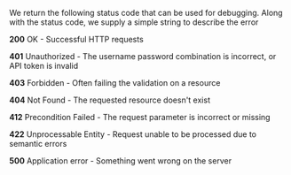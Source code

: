 We return the following status code that can be used for debugging. Along with the status code, we supply a simple string to describe the error

**200** OK - Successful HTTP requests

**401** Unauthorized - The username password combination is incorrect, or API token is invalid

**403** Forbidden - Often failing the validation on a resource

**404** Not Found - The requested resource doesn't exist

**412** Precondition Failed - The request parameter is incorrect or missing

**422**	Unprocessable Entity - Request unable to be processed due to semantic errors

**500** Application error - Something went wrong on the server